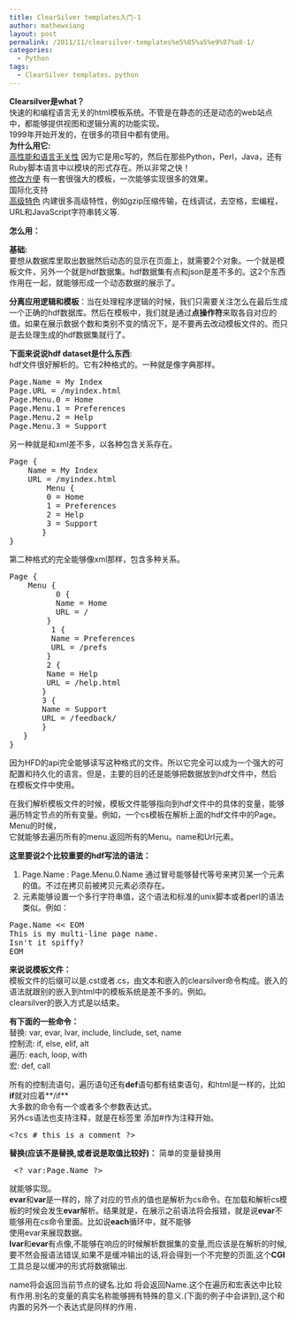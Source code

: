 ```yaml
---
title: ClearSilver templates入门-1
author: mathewxiang
layout: post
permalink: /2011/11/clearsilver-templates%e5%85%a5%e9%97%a8-1/
categories:
  - Python
tags:
  - ClearSilver templates，python
---
```

**Clearsilver是what？**  
快速的和编程语言无关的html模板系统。不管是在静态的还是动态的web站点中，都能够提供视图和逻辑分离的功能实现。  
1999年开始开发的，在很多的项目中都有使用。  
**为什么用它:**  
<span style="text-decoration: underline;">高性能和语言无关性</span> 因为它是用c写的，然后在那些Python，Perl，Java，还有Ruby脚本语言中以模块的形式存在。所以非常之快！  
<span style="text-decoration: underline;">修改方便</span> 有一套很强大的模板，一次能够实现很多的效果。  
国际化支持  
<span style="text-decoration: underline;">高级特色</span> 内建很多高级特性，例如gzip压缩传输，在线调试，去空格，宏编程，URL和JavaScript字符串转义等.

<!--more-->

**怎么用：**

**基础:**  
要想从数据库里取出数据然后动态的显示在页面上，就需要2个对象。一个就是模板文件，另外一个就是hdf数据集。hdf数据集有点和json是差不多的。这2个东西作用在一起，就能够形成一个动态数据的展示了。

**分离应用逻辑和模板**：当在处理程序逻辑的时候，我们只需要关注怎么在最后生成一个正确的hdf数据库。然后在模板中，我们就是通过**点操作符**来取各自对应的值。如果在展示数据个数和类别不变的情况下，是不要再去改动模板文件的。而只是去处理生成的hdf数据集就行了。

**下面来说说hdf dataset是什么东西**:  
hdf文件很好解析的。它有2种格式的。一种就是像字典那样。

<pre class="shell">Page.Name = My Index
Page.URL = /myindex.html
Page.Menu.0 = Home
Page.Menu.1 = Preferences
Page.Menu.2 = Help
Page.Menu.3 = Support</pre>

另一种就是和xml差不多，以各种包含关系存在。

<pre class="shell">Page {
    Name = My Index
    URL = /myindex.html
        Menu {
        0 = Home
        1 = Preferences
        2 = Help
        3 = Support
       }
}</pre>

第二种格式的完全能够像xml那样，包含多种关系。

<pre class="shell">Page {
    Menu {
          0 {
          Name = Home
          URL = /
        }
         1 {
         Name = Preferences
         URL = /prefs
        }
        2 {
        Name = Help
        URL = /help.html
       }
       3 {
       Name = Support
       URL = /feedback/
       }
   }
}</pre>

因为HFD的api完全能够读写这种格式的文件。所以它完全可以成为一个强大的可配置和持久化的语言。但是，主要的目的还是能够把数据放到hdf文件中，然后  
在模板文件中使用。

在我们解析模板文件的时候，模板文件能够指向到hdf文件中的具体的变量，能够遍历特定节点的所有变量。例如，一个cs模板在解析上面的hdf文件中的Page。Menu的时候，  
它就能够去遍历所有的menu.返回所有的Menu。name和Url元素。

**这里要说2个比较重要的hdf写法的语法：**

1. Page.Name : Page.Menu.0.Name 通过冒号能够替代等号来拷贝某一个元素的值。不过在拷贝前被拷贝元素必须存在。  
2. 元素能够设置一个多行字符串值，这个语法和标准的unix脚本或者perl的语法类似。例如：

<pre class="shell">Page.Name &lt;&lt; EOM
This is my multi-line page name.
Isn't it spiffy?
EOM</pre>

**来说说模板文件：**  
模板文件的后缀可以是.cst或者.cs，由文本和嵌入的clearsilver命令构成。嵌入的语法就跟别的嵌入到html中的模板系统是差不多的。例如。  
clearsilver的嵌入方式是以<!--?cs开始，以? -->结束。

**有下面的一些命令：**  
替换: var, evar, lvar, include, linclude, set, name  
控制流: if, else, elif, alt  
遍历: each, loop, with  
宏: def, call

所有的控制流语句，遍历语句还有**def**语句都有结束语句，和html是一样的，比如**if**就对应着**/if**  
大多数的命令有一个或者多个参数表达式。  
另外cs语法也支持注释，就是在标签里 添加#作为注释开始。

<pre class="shell">&lt;?cs # this is a comment ?&gt;</pre>

**替换(应该不是替换,或者说是取值比较好)：** 简单的变量替换用

<pre class="shell"> &lt;? var:Page.Name ?&gt;</pre>

就能够实现。  
**evar**和**var**是一样的，除了对应的节点的值也是解析为cs命令。在加载和解析cs模板的时候会发生**evar**解析。结果就是，在展示之前语法将会报错，就是说**evar**不能够用在cs命令里面。比如说**each**循环中，就不能够  
使用evar来展现数据。  
**lvar**和**evar**有点像,不能够在响应的时候解析数据集的变量,而应该是在解析的时候,要不然会报语法错误,如果不是缓冲输出的话,将会得到一个不完整的页面,这个**CGI**工具总是以缓冲的形式将数据输出.

name将会返回当前节点的键名.比如<a name="name"></a><tt><?cs name:Page.Name ?></tt> 将会返回Name.这个在遍历和宏表达中比较有作用.别名的变量的真实名称能够拥有特殊的意义.(下面的例子中会讲到),这个和内置的另外一个表达式是同样的作用<a name="name"></a><tt><?cs var:name(Page.Name) ?>.</tt>